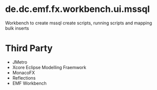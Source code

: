 # de.dc.emf.fx.workbench.ui.mssql
Workbench to create mssql create scripts, running scripts and mapping bulk inserts

# Third Party
- JMetro
- Xcore Eclipse Modelling Fraemwork
- MonacoFX
- Reflections
- EMF Workbench
